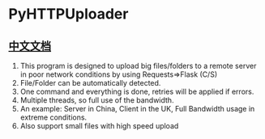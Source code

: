 # PyHTTPUploader

## [中文文档](https://github.com/shengj1ang/PyHTTPUploader/blob/main/README-ZH.md)


1. This program is designed to upload big files/folders to a remote server in poor network conditions by using Requests=>Flask (C/S)
2. File/Folder can be automatically detected.
3. One command and everything is done, retries will be applied if errors.
4. Multiple threads, so full use of the bandwidth.
5. An example: Server in China, Client in the UK, Full Bandwidth usage in extreme conditions.
6. Also support small files with high speed upload
